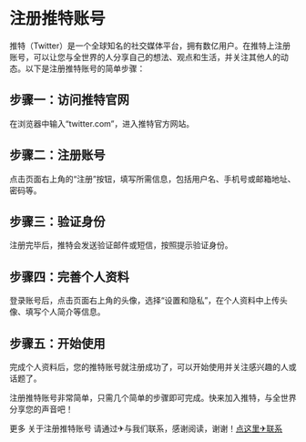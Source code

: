 # 注册推特账号

推特（Twitter）是一个全球知名的社交媒体平台，拥有数亿用户。在推特上注册账号，可以让您与全世界的人分享自己的想法、观点和生活，并关注其他人的动态。以下是注册推特账号的简单步骤：

## 步骤一：访问推特官网

在浏览器中输入“twitter.com”，进入推特官方网站。

## 步骤二：注册账号

点击页面右上角的“注册”按钮，填写所需信息，包括用户名、手机号或邮箱地址、密码等。

## 步骤三：验证身份

注册完毕后，推特会发送验证邮件或短信，按照提示验证身份。

## 步骤四：完善个人资料

登录账号后，点击页面右上角的头像，选择“设置和隐私”，在个人资料中上传头像、填写个人简介等信息。

## 步骤五：开始使用

完成个人资料后，您的推特账号就注册成功了，可以开始使用并关注感兴趣的人或话题了。

注册推特账号非常简单，只需几个简单的步骤即可完成。快来加入推特，与全世界分享您的声音吧！

更多 关于注册推特账号 请通过✈与我们联系，感谢阅读，谢谢！[点这里✈联系](https://ww.k02.cc)